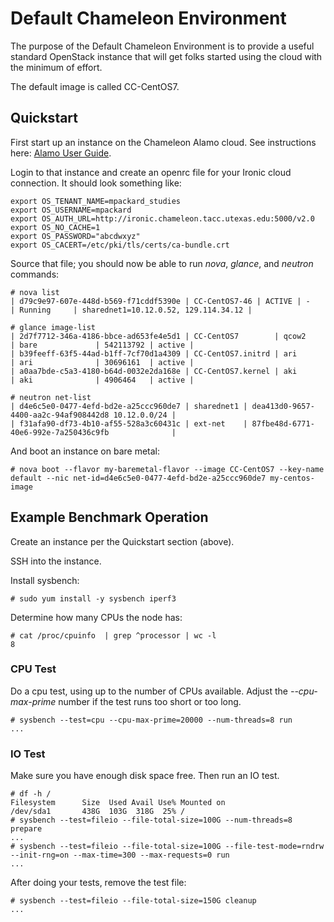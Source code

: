 # Default Chameleon Environment

The purpose of the Default Chameleon Environment is to provide a useful standard OpenStack instance that will get folks started using the cloud with the minimum of effort.

The default image is called CC-CentOS7.

## Quickstart

First start up an instance on the Chameleon Alamo cloud. See instructions here: [Alamo User Guide](alamo-user-guide.md).

Login to that instance and create an openrc file for your Ironic cloud connection. It should look something like:

    export OS_TENANT_NAME=mpackard_studies
    export OS_USERNAME=mpackard
    export OS_AUTH_URL=http://ironic.chameleon.tacc.utexas.edu:5000/v2.0
    export OS_NO_CACHE=1
    export OS_PASSWORD="abcdwxyz"
    export OS_CACERT=/etc/pki/tls/certs/ca-bundle.crt

Source that file; you should now be able to run *nova*, *glance*, and *neutron* commands:

    # nova list 
    | d79c9e97-607e-448d-b569-f71cddf5390e | CC-CentOS7-46 | ACTIVE | -          | Running     | sharednet1=10.12.0.52, 129.114.34.12 |

    # glance image-list
    | 2d7f7712-346a-4186-bbce-ad653fe4e5d1 | CC-CentOS7        | qcow2       | bare             | 542113792 | active |
    | b39feeff-63f5-44ad-b1ff-7cf70d1a4309 | CC-CentOS7.initrd | ari         | ari              | 30696161  | active |
    | a0aa7bde-c5a3-4180-b64d-0032e2da168e | CC-CentOS7.kernel | aki         | aki              | 4906464   | active |

    # neutron net-list
    | d4e6c5e0-0477-4efd-bd2e-a25ccc960de7 | sharednet1 | dea413d0-9657-4400-aa2c-94af908442d8 10.12.0.0/24 |
    | f31afa90-df73-4b10-af55-528a3c60431c | ext-net    | 87fbe48d-6771-40e6-992e-7a250436c9fb              |

And boot an instance on bare metal:

    # nova boot --flavor my-baremetal-flavor --image CC-CentOS7 --key-name default --nic net-id=d4e6c5e0-0477-4efd-bd2e-a25ccc960de7 my-centos-image

## Example Benchmark Operation

Create an instance per the Quickstart section (above).

SSH into the instance.

Install sysbench:

    # sudo yum install -y sysbench iperf3

Determine how many CPUs the node has:
    
    # cat /proc/cpuinfo  | grep ^processor | wc -l
    8
    
### CPU Test

Do a cpu test, using up to the number of CPUs available. Adjust the *--cpu-max-prime* number if the test runs too short or too long.
    
    # sysbench --test=cpu --cpu-max-prime=20000 --num-threads=8 run
    ...
    
### IO Test

Make sure you have enough disk space free. Then run an IO test.

    # df -h /
    Filesystem      Size  Used Avail Use% Mounted on
    /dev/sda1       438G  103G  318G  25% /
    # sysbench --test=fileio --file-total-size=100G --num-threads=8 prepare
    ...
    # sysbench --test=fileio --file-total-size=100G --file-test-mode=rndrw --init-rng=on --max-time=300 --max-requests=0 run
    ...

After doing your tests, remove the test file:

    # sysbench --test=fileio --file-total-size=150G cleanup
    ...


